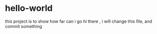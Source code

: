 # hello-world
this project is to show how far can i go
hi there , i will change this file, and commit something
